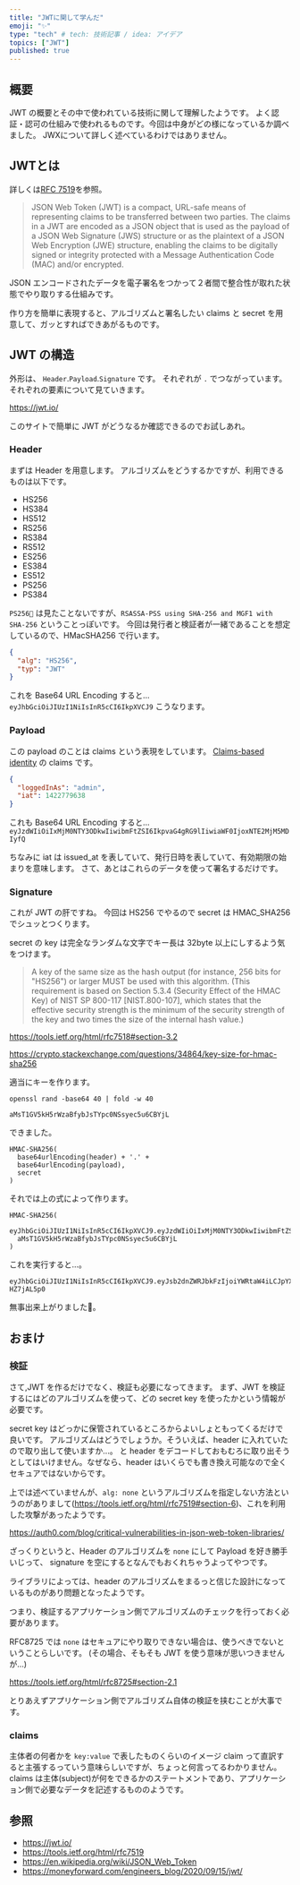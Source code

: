 ```yaml
---
title: "JWTに関して学んだ"
emoji: "✨"
type: "tech" # tech: 技術記事 / idea: アイデア
topics: ["JWT"]
published: true
---
```


## 概要

JWT の概要とその中で使われている技術に関して理解したようです。
よく認証・認可の仕組みで使われるものです。今回は中身がどの様になっているか調べました。
JWXについて詳しく述べているわけではありません。

## JWTとは

詳しくは[RFC 7519](https://tools.ietf.org/html/rfc7519)を参照。

> JSON Web Token (JWT) is a compact, URL-safe means of representing
  claims to be transferred between two parties.  The claims in a JWT
  are encoded as a JSON object that is used as the payload of a JSON
  Web Signature (JWS) structure or as the plaintext of a JSON Web
  Encryption (JWE) structure, enabling the claims to be digitally
  signed or integrity protected with a Message Authentication Code
   (MAC) and/or encrypted.

JSON エンコードされたデータを電子署名をつかって２者間で整合性が取れた状態でやり取りする仕組みです。

作り方を簡単に表現すると、アルゴリズムと署名したい claims と secret を用意して、ガッとすればできあがるものです。

## JWT の構造

外形は、 `Header`.`Payload`.`Signature` です。
それぞれが `.` でつながっています。
それぞれの要素について見ていきます。

<https://jwt.io/>

このサイトで簡単に JWT がどうなるか確認できるのでお試しあれ。

### Header

まずは Header を用意します。
アルゴリズムをどうするかですが、利用できるものは以下です。

* HS256
* HS384
* HS512
* RS256
* RS384
* RS512
* ES256
* ES384
* ES512
* PS256
* PS384

`PS256` は見たことないですが、`RSASSA-PSS using SHA-256 and MGF1 with SHA-256` ということっぽいです。
今回は発行者と検証者が一緒であることを想定しているので、HMacSHA256 で行います。

```json
{
  "alg": "HS256",
  "typ": "JWT"
}
```

これを Base64 URL Encoding すると...
`eyJhbGciOiJIUzI1NiIsInR5cCI6IkpXVCJ9`
こうなります。

### Payload

この payload のことは claims という表現をしています。
[Claims-based identity](https://en.wikipedia.org/wiki/Claims-based_identity) の claims です。

```json
{
  "loggedInAs": "admin",
  "iat": 1422779638
}
```

これも Base64 URL Encoding すると...
`eyJzdWIiOiIxMjM0NTY3ODkwIiwibmFtZSI6IkpvaG4gRG9lIiwiaWF0IjoxNTE2MjM5MDIyfQ`

ちなみに iat は issued_at を表していて、発行日時を表していて、有効期限の始まりを意味します。
さて、あとはこれらのデータを使って署名するだけです。

### Signature

これが JWT の肝ですね。
今回は HS256 でやるので secret は HMAC_SHA256 でシュッとつくります。


secret の key は完全なランダムな文字でキー長は 32byte 以上にしするよう気をつけます。

> A key of the same size as the hash output (for instance, 256 bits for
  "HS256") or larger MUST be used with this algorithm.  (This
  requirement is based on Section 5.3.4 (Security Effect of the HMAC
  Key) of NIST SP 800-117 [NIST.800-107], which states that the
  effective security strength is the minimum of the security strength
  of the key and two times the size of the internal hash value.)


<https://tools.ietf.org/html/rfc7518#section-3.2>

<https://crypto.stackexchange.com/questions/34864/key-size-for-hmac-sha256>

適当にキーを作ります。

`openssl rand -base64 40 | fold -w 40`

`aMsT1GV5kH5rWzaBfybJsTYpc0NSsyec5u6CBYjL`

できました。

```
HMAC-SHA256(
  base64urlEncoding(header) + '.' +
  base64urlEncoding(payload),
  secret
)
```

それでは上の式によって作ります。

```
HMAC-SHA256(
  eyJhbGciOiJIUzI1NiIsInR5cCI6IkpXVCJ9.eyJzdWIiOiIxMjM0NTY3ODkwIiwibmFtZSI6IkpvaG4gRG9lIiwiaWF0IjoxNTE2MjM5MDIyfQ,
  aMsT1GV5kH5rWzaBfybJsTYpc0NSsyec5u6CBYjL
)
```

これを実行すると...。

```
eyJhbGciOiJIUzI1NiIsInR5cCI6IkpXVCJ9.eyJsb2dnZWRJbkFzIjoiYWRtaW4iLCJpYXQiOjE0MjI3Nzk2Mzh9.JQm7WDaqsDZnnvOJerRwpf9d8FFyevGK5-HZ7jAL5p0
```

無事出来上がりました:tada:。

## おまけ

### 検証

さて,JWT を作るだけでなく、検証も必要になってきます。
まず、JWT を検証するにはどのアルゴリズムを使って、どの secret key を使ったかという情報が必要です。

secret key はどっかに保管されているところからよいしょともってくるだけで良いです。
アルゴリズムはどうでしょうか。そういえば、header に入れていたので取り出して使いますか...。
と header をデコードしておもむろに取り出そうとしてはいけません。なぜなら、header はいくらでも書き換え可能なので全くセキュアではないからです。

上では述べていませんが、`alg: none` というアルゴリズムを指定しない方法というのがありまして(<https://tools.ietf.org/html/rfc7519#section-6>)、これを利用した攻撃があったようです。

<https://auth0.com/blog/critical-vulnerabilities-in-json-web-token-libraries/>

ざっくりというと、Header のアルゴリズムを `none` にして Payload を好き勝手いじって、 signature を空にするとなんでもおくれちゃうよってやつです。

ライブラリによっては、header のアルゴリズムをまるっと信じた設計になっているものがあり問題となったようです。

つまり、検証するアプリケーション側でアルゴリズムのチェックを行っておく必要があります。

RFC8725 では `none` はセキュアにやり取りできない場合は、使うべきでないということらしいです。
(その場合、そもそも JWT を使う意味が思いつきませんが...)

<https://tools.ietf.org/html/rfc8725#section-2.1>

とりあえずアプリケーション側でアルゴリズム自体の検証を挟むことが大事です。

### claims

主体者の何者かを `key:value` で表したものくらいのイメージ
claim って直訳すると主張するっていう意味らしいですが、ちょっと何言ってるわかりません。
claims は主体(subject)が何をできるかのステートメントであり、アプリケーション側で必要なデータを記述するもののようです。

## 参照

* <https://jwt.io/>
* <https://tools.ietf.org/html/rfc7519>
* <https://en.wikipedia.org/wiki/JSON_Web_Token>
* <https://moneyforward.com/engineers_blog/2020/09/15/jwt/>

